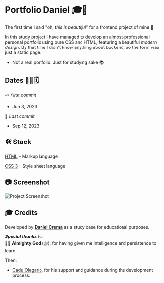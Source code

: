 # Portfolio Daniel 🎓🚀
The first time I said "oh, *this is beautiful*" for a frontend project of mine 🎉

In this study project I have managed to develop an almost-professional personal portfolio using pure CSS and HTML, featuring a beautiful *modern design*. By that time I didn't know anything about *backend*, so the form was just a static page.
- Not a real portfolio: Just for studying sake 📚

## Dates 👨‍💻🗓️
🗝️ *First commit*

- Jun 3, 2023

🔐 *Last commit*

- Sep 12, 2023

## 🛠️ Stack
[HTML](https://html.spec.whatwg.org/multipage/) – Markup language

[CSS 3](https://www.python.org) – Style sheet language

## 📷 Screenshot
![Project Screenshot](./screenshot.bmp)

## 🎓 Credits
Developed by [**Daniel Crema**](https://github.com/DanielCrema) as a study case for educational purposes.

***Special thanks*** to:  
🕋🤲 **Almighty God** (ﷻ), for having given me intelligence and persistence to learn.

Then:
- [Cadu Olegario](https://github.com/CaduOlegario), for his support and guidance during the development process.